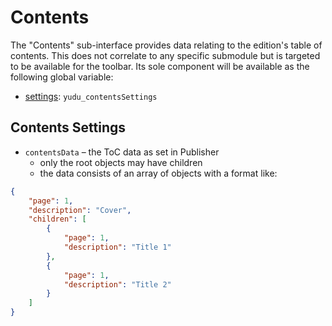 # Contents

The "Contents" sub-interface provides data relating to the edition's table of contents.
This does not correlate to any specific submodule but is targeted to be available for the toolbar.
Its sole component will be available as the following global variable:

+ [settings](#contents-settings): `yudu_contentsSettings`

## Contents Settings

+ `contentsData` – the ToC data as set in Publisher
    + only the root objects may have children
    + the data consists of an array of objects with a format like:

```json
{
    "page": 1,
    "description": "Cover",
    "children": [
        {
            "page": 1,
            "description": "Title 1"
        },
        {
            "page": 1,
            "description": "Title 2"
        }
    ]
}
```
